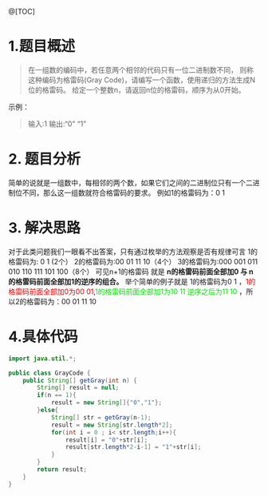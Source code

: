 ﻿@[TOC]
# 1.题目概述
> 在一组数的编码中，若任意两个相邻的代码只有一位二进制数不同， 则称这种编码为格雷码(Gray Code)，请编写一个函数，使用递归的方法生成N位的格雷码。
给定一个整数n，请返回n位的格雷码，顺序为从0开始。

示例：

> 输入:1
> 输出:“0” “1”

# 2. 题目分析
简单的说就是一组数中，每相邻的两个数，如果它们之间的二进制位只有一个二进制位不同，那么这一组数就符合格雷码的要求。
例如1的格雷码为：0 1
# 3. 解决思路
对于此类问题我们一眼看不出答案，只有通过枚举的方法观察是否有规律可言
1的格雷码为: 0 1  (2个）
2的格雷码为:00 01 11 10（4个）
3的格雷码为:000 001 011 010 110 111 101 100（8个）
可见n+1的格雷码 就是  **n的格雷码前面全部加0 与 n的格雷码前面全部加1的逆序的组合。**
举个简单的例子就是 1的格雷码为0 1 ，<font color="#dd0000">1的格雷码前面全部加0为00 01</font>,<font color="#00dd00">1的格雷码前面全部加1为10 11 逆序之后为11 10</font> ，所以2的格雷码为：00 01 11 10
# 4.具体代码
```java
import java.util.*;

public class GrayCode {
    public String[] getGray(int n) {
        String[] result = null;
        if(n == 1){
            result = new String[]{"0","1"};
        }else{
            String[] str = getGray(n-1);
            result = new String[str.length*2];
            for(int i = 0 ; i< str.length;i++){
                result[i] = "0"+str[i];
                result[str.length*2-i-1] = "1"+str[i];
            }
        }
        return result;
    }
}
```

